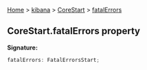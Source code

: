 [Home](./index) &gt; [kibana](./kibana.md) &gt; [CoreStart](./kibana.corestart.md) &gt; [fatalErrors](./kibana.corestart.fatalerrors.md)

## CoreStart.fatalErrors property

<b>Signature:</b>

```typescript
fatalErrors: FatalErrorsStart;
```
